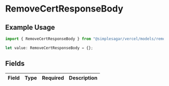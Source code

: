 # RemoveCertResponseBody

## Example Usage

```typescript
import { RemoveCertResponseBody } from "@simplesagar/vercel/models/removecertop.js";

let value: RemoveCertResponseBody = {};
```

## Fields

| Field       | Type        | Required    | Description |
| ----------- | ----------- | ----------- | ----------- |